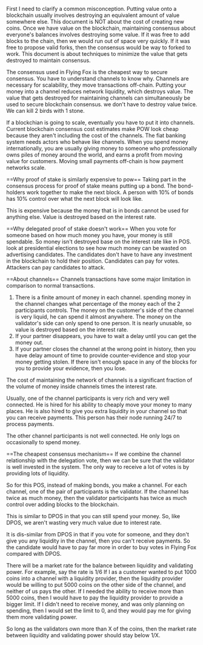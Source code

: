 First I need to clarify a common misconception. Putting value onto a blockchain usually involves destroying an equivalent amount of value somewhere else. This document is NOT about the cost of creating new coins.
Once we have value on the blockchain, maintaining consensus about everyone's balances involves destroying some value. If it was free to add blocks to the chain, then we would run out of space very quickly. If it was free to propose valid forks, then the consensus would be way to forked to work. This document is about techniques to minimize the value that gets destroyed to maintain consensus.

The consensus used in Flying Fox is the cheapest way to secure consensus. You have to understand channels to know why. Channels are necessary for scalability, they move transactions off-chain. Putting your money into a channel reduces network liquidity, which destroys value. The value that gets destroyed for maintaining channels can simultaneously be used to secure blockchain consensus. we don't have to destroy value twice. We can kill 2 birds with 1 stone. 

If a blockchian is going to scale, eventually you have to put it into channels. Current blockchain consensus cost estimates make POW look cheap because they aren't including the cost of the channels. The fiat banking system needs actors who behave like channels. When you spend money internationally, you are usually giving money to someone who professionally owns piles of money around the world, and earns a profit from moving value for customers. Moving small payments off-chain is how payment networks scale. 

==Why proof of stake is similarly expensive to pow==
Taking part in the consensus process for proof of stake means putting up a bond. The bond-holders work together to make the next block. A person with 10% of bonds has 10% control over what the next block will look like.

This is expensive because the money that is in bonds cannot be used for anything else. Value is destroyed based on the interest rate.

==Why delegated proof of stake doesn't work==
When you vote for someone based on how much money you have, your money is still spendable. So money isn't destroyed base on the interest rate like in POS. look at presidential elections to see how much money can be wasted on advertising candidates. The candidates don't have to have any investment in the blockchain to hold their position.  Candidates can pay for votes. Attackers can pay candidates to attack.

==About channels==
Channels transactions have some major limitation in comparison to normal transactions.
1) There is a finite amount of money in each channel. spending money in the channel changes what percentage of the money each of the 2 participants controls. The money on the customer's side of the channel is very liquid, he can spend it almost anywhere. The money on the validator's side can only spend to one person. It is nearly unusable, so value is destroyed based on the interest rate.
2) If your partner disappears, you have to wait a delay until you can get the money out.
3) If your partner closes the channel at the wrong point in history, then you have delay amount of time to provide counter-evidence and stop your money getting stolen. If there isn't enough space in any of the blocks for you to provide your evidence, then you lose.

The cost of maintaining the network of channels is a significant fraction of the volume of money inside channels times the interest rate.

Usually, one of the channel participants is very rich and very well connected. He is hired for his ability to cheaply move your money to many places. He is also hired to give you extra liquidity in your channel so that you can receive payments. This person has their node running 24/7 to process payments.

The other channel participants is not well connected. He only logs on occasionally to spend money.

==The cheapest consensus mechanism==
If we combine the channel relationship with the delegation vote, then we can be sure that the validator is well invested in the system.
The only way to receive a lot of votes is by providing lots of liquidity.

So for this POS, instead of making bonds, you make a channel. For each channel, one of the pair of participants is the validator. If the channel has twice as much money, then the validator participants has twice as much control over adding blocks to the blockchain.

This is similar to DPOS in that you can still spend your money. So, like DPOS, we aren't wasting very much value due to interest rate.

It is dis-similar from DPOS in that if you vote for someone, and they don't give you any liquidity in the channel, then you can't receive payments. So the candidate would have to pay far more in order to buy votes in Flying Fox compared with DPOS. 

There will be a market rate for the balance between liquidity and validating power. For example, say the rate is 1/6
If I as a customer wanted to put 1000 coins into a channel with a liquidity provider, then the liquidity provider would be willing to put 5000 coins on the other side of the channel, and neither of us pays the other.
If I needed the ability to receive more than 5000 coins, then I would have to pay the liquidity provider to provide a bigger limit.
If I didn't need to receive money, and was only planning on spending, then I would set the limit to 0, and they would pay me for giving them more validating power.

So long as the validators own more than X of the coins, then the market rate between liquidity and validating power should stay below 1/X.